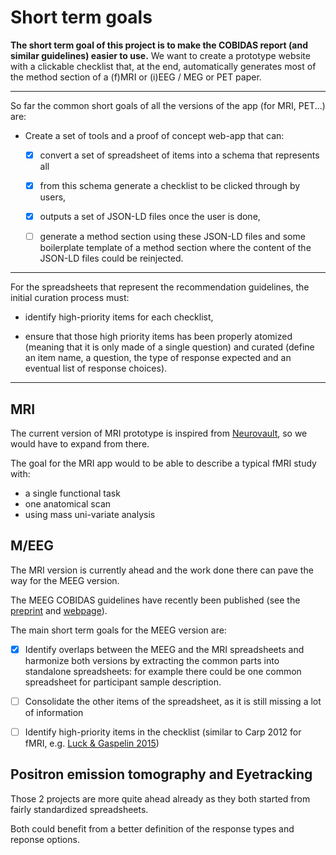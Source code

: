 # Short term goals

**The short term goal of this project is to make the COBIDAS report (and similar
guidelines) easier to use.** We want to create a prototype website with a
clickable checklist that, at the end, automatically generates most of the method
section of a (f)MRI or (i)EEG / MEG or PET paper.

<hr>

So far the common short goals of all the versions of the app (for MRI, PET...)
are:

-   Create a set of tools and a proof of concept web-app that can:

    - [x] convert a set of spreadsheet of items into a schema that represents all

    - [x] from this schema generate a checklist to be clicked through by users,

    - [x] outputs a set of JSON-LD files once the user is done,

    - [ ] generate a method section using these JSON-LD files and some boilerplate
        template of a method section where the content of the JSON-LD files
        could be reinjected.

<hr>

For the spreadsheets that represent the recommendation guidelines, the initial
curation process must:

-   identify high-priority items for each checklist,

-   ensure that those high priority items has been properly atomized (meaning
    that it is only made of a single question) and curated (define an item name,
    a question, the type of response expected and an eventual list of response
    choices).

<!-- TODO  Add link to spreadsheet doc -->

<hr>

## MRI

The current version of MRI prototype is inspired from
[Neurovault](https://neurovault.org/), so we would have to expand from there.

The goal for the MRI app would to be able to describe a typical fMRI study with:

-   a single functional task
-   one anatomical scan
-   using mass uni-variate analysis

## M/EEG

The MRI version is currently ahead and the work done there can pave the way for
the MEEG version.

The MEEG COBIDAS guidelines have recently been published (see the
[preprint](https://osf.io/a8dhx/) and
[webpage](https://cobidasmeeg.wordpress.com/)).

The main short term goals for the MEEG version are:

-   [x] Identify overlaps between the MEEG and the MRI spreadsheets and harmonize
    both versions by extracting the common parts into standalone spreadsheets:
    for example there could be one common spreadsheet for participant sample
    description.

-   [ ] Consolidate the other items of the spreadsheet, as it is still missing a lot
    of information

-   [ ] Identify high-priority items in the checklist (similar to Carp 2012 for
    fMRI, e.g.
    [Luck & Gaspelin 2015](https://doi.org/10.1111/psyp.12639))

## Positron emission tomography and Eyetracking

Those 2 projects are more quite ahead already as they both started from fairly
standardized spreadsheets.

Both could benefit from a better definition of the response types and reponse
options.
